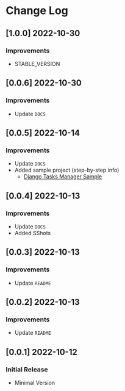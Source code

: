 # Change Log

## [1.0.0] 2022-10-30
### Improvements

- STABLE_VERSION

## [0.0.6] 2022-10-30
### Improvements

- Update `DOCS`

## [0.0.5] 2022-10-14
### Improvements

- Update `DOCS`
- Added sample project (step-by-step info)
  - [Django Tasks Manager Sample](https://github.com/app-generator/sample-django-tasks-manager)

## [0.0.4] 2022-10-13
### Improvements

- Update `DOCS`
- Added SShots 

## [0.0.3] 2022-10-13
### Improvements

- Update `README` 

## [0.0.2] 2022-10-13
### Improvements

- Update `README` 

## [0.0.1] 2022-10-12
### Initial Release

- Minimal Version
